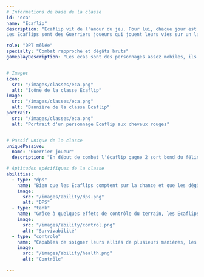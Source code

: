 ```yaml
---
# Informations de base de la classe
id: "eca"
name: "Ecaflip"
description: "Ecaflip vit de l'amour du jeu. Pour lui, chaque jour est placé sous le signe de la chance.
Les Ecaflips sont des Guerriers joueurs qui jouent leurs vies sur un lancer de dés pour gagner un combat."

role: "DPT mêlée"
specialty: "Combat rapproché et dégâts bruts"
gameplayDescription: "Les ecas sont des personnages assez mobiles, ils se basent sur des degats critiques et peuvent être orienté soit attaquant ou soigneur en fonction du build."


# Images
icon:
  src: "/images/classes/eca.png"
  alt: "Icône de la classe Ecaflip"
image:
  src: "/images/classes/eca.png"
  alt: "Bannière de la classe Ecaflip"
portrait:
  src: "/images/classes/eca.png"
  alt: "Portrait d'un personnage Ecaflip aux cheveux rouges"


# Passif unique de la classe
uniquePassive:
  name: "Guerrier joueur"
  description: "En début de combat l'écaflip gagne 2 sort bond du félin qui coûte 1 pa et vous téléporte sur la case il peut ciblé l'arbre a chat et la relance qui coûte 2 pa ca permet de défausse ses carte et en tiré 3 par carte défaussée 15% de cc ( 2 tours ) jouer une carte donne 7 de Veine Passif : au dessus de 100 cc ca donne des di  en fin de tours l'écaflip gagne 1 pw et 20 de veine toutes les 100 veine cela double l'effêt de la carte"

# Aptitudes spécifiques de la classe
abilities:
  - type: "dps"
    name: "Bien que les Ecaflips comptent sur la chance et que les dégâts qu'ils infligent soient aléatoires, ceux-ci sont toujours conséquents."
    image:
      src: "/images/ability/dps.png"
      alt: "DPS"
  - type: "tank"
    name: "Grâce à quelques effets de contrôle du terrain, les Ecaflips maintiennent leurs adversaires où ils le souhaitent."
    image:
      src: "/images/ability/control.png"
      alt: "Survivabilité" 
  - type: "controle"
    name: "Capables de soigner leurs alliés de plusieurs manières, les Ecaflips peuvent veiller sur eux entre deux coups de griffe"
    image:
      src: "/images/ability/health.png"
      alt: "Contrôle"
      
---
```


